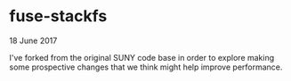 # fuse-stackfs

18 June 2017

I've forked from the original SUNY code base in order to explore making some prospective changes that we think might help improve performance.

